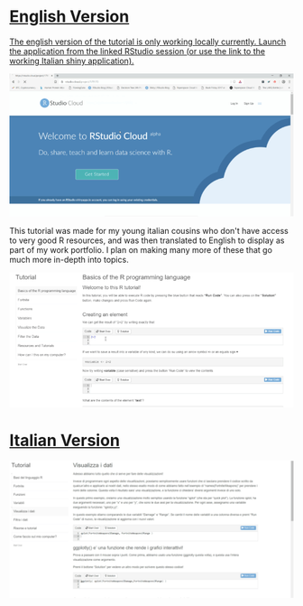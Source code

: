
# [English Version](https://rstudio.cloud/project/179170)

[The english version of the tutorial is only working locally currently. Launch the application from the linked RStudio session (or use the link to the working Italian shiny application).](https://rstudio.cloud/project/179170)

![](R-Studio.gif)

This tutorial was made for my young italian cousins who don't have access to very good R resources, and was then translated to English to display as part of my work portfolio. I plan on making many more of these that go much more in-depth into topics.

![](R-Tutorial_ENG.gif)

# [Italian Version](https://predictcrypto.shinyapps.io/Tutorial/)

![](IT_R-Tutorial.gif)

